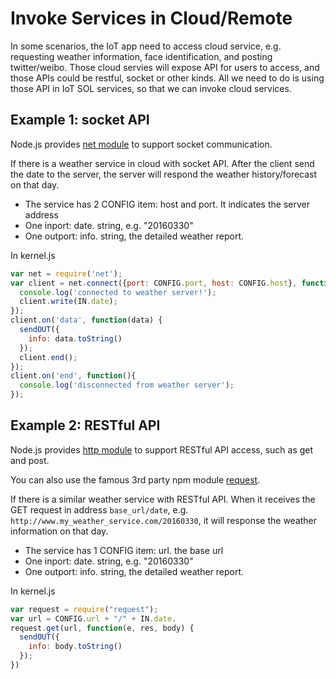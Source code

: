 # Invoke Services in Cloud/Remote

In some scenarios, the IoT app need to access cloud service, e.g. requesting weather information, face identification, and posting twitter/weibo. Those cloud servies will expose API for users to access, and those APIs could be restful, socket or other kinds. All we need to do is using those API in IoT SOL services, so that we can invoke cloud services.

## Example 1: socket API

Node.js provides [net module](https://nodejs.org/api/net.html) to support socket communication.

If there is a weather service in cloud with socket API. After the client send the date to the server, the server will respond the weather history/forecast on that day.
* The service has 2 CONFIG item: host and port. It indicates the server address
* One inport: date. string, e.g. "20160330"
* One outport: info. string, the detailed weather report.

In kernel.js

```javascript
var net = require('net');
var client = net.connect({port: CONFIG.port, host: CONFIG.host}, function(){
  console.log('connected to weather server!');
  client.write(IN.date);
});
client.on('data', function(data) {
  sendOUT({
    info: data.toString()
  });
  client.end();
});
client.on('end', function(){
  console.log('disconnected from weather server');
});
```

## Example 2: RESTful API

Node.js provides [http module](https://nodejs.org/api/http.html) to support RESTful API access, such as get and post.

You can also use the famous 3rd party npm module [request](https://github.com/request/request).

If there is a similar weather service with RESTful API. When it receives the GET request in address `base_url/date`, e.g. `http://www.my_weather_service.com/20160330`, it will response the weather information on that day.
* The service has 1 CONFIG item: url. the base url
* One inport: date. string, e.g. "20160330"
* One outport: info. string, the detailed weather report.

In kernel.js

```javascript
var request = require("request");
var url = CONFIG.url + "/" + IN.date.
request.get(url, function(e, res, body) {
  sendOUT({
    info: body.toString()
  });
})
```